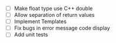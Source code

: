 -   [ ] Make float type use C++ double
-   [ ] Allow separation of return values
-   [ ] Implement Templates
-   [ ] Fix bugs in error message code display
-   [ ] Add unit tests
